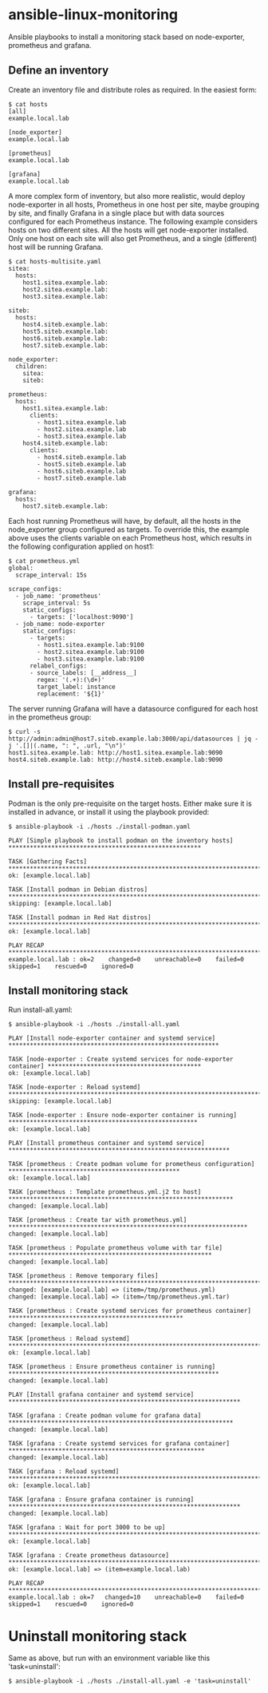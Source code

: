 # ansible-linux-monitoring
Ansible playbooks to install a monitoring stack based on node-exporter, prometheus and grafana.

## Define an inventory
Create an inventory file and distribute roles as required. In the easiest form:
```
$ cat hosts
[all]
example.local.lab

[node_exporter]
example.local.lab

[prometheus]
example.local.lab

[grafana]
example.local.lab
```

A more complex form of inventory, but also more realistic, would deploy node-exporter in all hosts, Prometheus in one host per site, maybe grouping by site, and finally Grafana in a single place but with data sources configured for each Prometheus instance.
The following example considers hosts on two different sites. All the hosts will get node-exporter installed. Only one host on each site will also get Prometheus, and a single (different) host will be running Grafana.
```
$ cat hosts-multisite.yaml
sitea:
  hosts:
    host1.sitea.example.lab:
    host2.sitea.example.lab:
    host3.sitea.example.lab:

siteb:
  hosts:
    host4.siteb.example.lab:
    host5.siteb.example.lab:
    host6.siteb.example.lab:
    host7.siteb.example.lab:

node_exporter:
  children:
    sitea:
    siteb:

prometheus:
  hosts:
    host1.sitea.example.lab:
      clients:
        - host1.sitea.example.lab
        - host2.sitea.example.lab
        - host3.sitea.example.lab
    host4.siteb.example.lab:
      clients:
        - host4.siteb.example.lab
        - host5.siteb.example.lab
        - host6.siteb.example.lab
        - host7.siteb.example.lab

grafana:
  hosts:
    host7.siteb.example.lab:
```

Each host running Prometheus will have, by default, all the hosts in the node_exporter group configured as targets. To override this, the example above uses the clients variable on each Prometheus host, which results in the following configuration applied on host1:
```
$ cat prometheus.yml
global:
  scrape_interval: 15s

scrape_configs:
  - job_name: 'prometheus'
    scrape_interval: 5s
    static_configs:
      - targets: ['localhost:9090']
  - job_name: node-exporter
    static_configs:
      - targets:
        - host1.sitea.example.lab:9100
        - host2.sitea.example.lab:9100
        - host3.sitea.example.lab:9100
      relabel_configs:
      - source_labels: [__address__]
        regex: '(.+):(\d+)'
        target_label: instance
        replacement: '${1}'
```

The server running Grafana will have a datasource configured for each host in the prometheus group:
```
$ curl -s http://admin:admin@host7.siteb.example.lab:3000/api/datasources | jq -j '.[]|(.name, ": ", .url, "\n")'
host1.sitea.example.lab: http://host1.sitea.example.lab:9090
host4.siteb.example.lab: http://host4.siteb.example.lab:9090
```

## Install pre-requisites
Podman is the only pre-requisite on the target hosts. Either make sure it is installed in advance, or install it using the playbook provided:

```
$ ansible-playbook -i ./hosts ./install-podman.yaml

PLAY [Simple playbook to install podman on the inventory hosts] ******************************************************

TASK [Gathering Facts] ***********************************************************************************************
ok: [example.local.lab]

TASK [Install podman in Debian distros] ******************************************************************************
skipping: [example.local.lab]

TASK [Install podman in Red Hat distros] *****************************************************************************
ok: [example.local.lab]

PLAY RECAP ***********************************************************************************************************
example.local.lab : ok=2    changed=0    unreachable=0    failed=0    skipped=1    rescued=0    ignored=0
```

## Install monitoring stack
Run install-all.yaml:

```
$ ansible-playbook -i ./hosts ./install-all.yaml

PLAY [Install node-exporter container and systemd service] ***********************************************************

TASK [node-exporter : Create systemd services for node-exporter container] *******************************************
ok: [example.local.lab]

TASK [node-exporter : Reload systemd] ********************************************************************************
skipping: [example.local.lab]

TASK [node-exporter : Ensure node-exporter container is running] *****************************************************
ok: [example.local.lab]

PLAY [Install prometheus container and systemd service] **************************************************************

TASK [prometheus : Create podman volume for prometheus configuration] ************************************************
ok: [example.local.lab]

TASK [prometheus : Template prometheus.yml.j2 to host] ***************************************************************
changed: [example.local.lab]

TASK [prometheus : Create tar with prometheus.yml] *******************************************************************
changed: [example.local.lab]

TASK [prometheus : Populate prometheus volume with tar file] *********************************************************
changed: [example.local.lab]

TASK [prometheus : Remove temporary files] ***************************************************************************
changed: [example.local.lab] => (item=/tmp/prometheus.yml)
changed: [example.local.lab] => (item=/tmp/prometheus.yml.tar)

TASK [prometheus : Create systemd services for prometheus container] *************************************************
changed: [example.local.lab]

TASK [prometheus : Reload systemd] ***********************************************************************************
ok: [example.local.lab]

TASK [prometheus : Ensure prometheus container is running] ***********************************************************
changed: [example.local.lab]

PLAY [Install grafana container and systemd service] *****************************************************************

TASK [grafana : Create podman volume for grafana data] ***************************************************************
changed: [example.local.lab]

TASK [grafana : Create systemd services for grafana container] *******************************************************
changed: [example.local.lab]

TASK [grafana : Reload systemd] **************************************************************************************
ok: [example.local.lab]

TASK [grafana : Ensure grafana container is running] *****************************************************************
changed: [example.local.lab]

TASK [grafana : Wait for port 3000 to be up] *************************************************************************
ok: [example.local.lab]

TASK [grafana : Create prometheus datasource] ************************************************************************
ok: [example.local.lab] => (item=example.local.lab)

PLAY RECAP ***********************************************************************************************************
example.local.lab : ok=7   changed=10    unreachable=0    failed=0    skipped=1    rescued=0    ignored=0
```

# Uninstall monitoring stack
Same as above, but run with an environment variable like this 'task=uninstall':
```
$ ansible-playbook -i ./hosts ./install-all.yaml -e 'task=uninstall'
```

